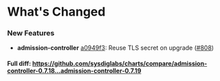 # What's Changed

### New Features
- **admission-controller** [a0949f3](https://github.com/sysdiglabs/charts/commit/a0949f335d2735c0a646041adab3dbb3e46f1e51): Reuse TLS secret on upgrade ([#808](https://github.com/sysdiglabs/charts/issues/808))

#### Full diff: https://github.com/sysdiglabs/charts/compare/admission-controller-0.7.18...admission-controller-0.7.19
